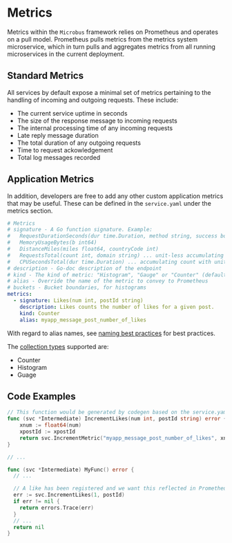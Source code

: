 # Metrics

Metrics within the `Microbus` framework relies on Prometheus and operates on a pull model. Prometheus pulls metrics from the metrics system microservice, which in turn pulls and aggregates metrics from all running microservices in the current deployment.

## Standard Metrics

All services by default expose a minimal set of metrics pertaining to the handling of incoming and outgoing requests. These include:
* The current service uptime in seconds
* The size of the response message to incoming requests
* The internal processing time of any incoming requests
* Late reply message duration
* The total duration of any outgoing requests
* Time to request ackowledgement
* Total log messages recorded


## Application Metrics
In addition, developers are free to add any other custom application metrics that may be useful. These can be defined in the `service.yaml` under the metrics section.

```yaml
# Metrics
# signature - A Go function signature. Example:
#   RequestDurationSeconds(dur time.Duration, method string, success bool)
#   MemoryUsageBytes(b int64)
#   DistanceMiles(miles float64, countryCode int)
#   RequestsTotal(count int, domain string) ... unit-less accumulating count
#   CPUSecondsTotal(dur time.Duration) ... accumulating count with unit
# description - Go-doc description of the endpoint
# kind - The kind of metric: "Histogram", "Gauge" or "Counter" (default)
# alias - Override the name of the metric to convey to Prometheus
# buckets - Bucket boundaries, for histograms
metrics:
  - signature: Likes(num int, postId string)
    description: Likes counts the number of likes for a given post.
    kind: Counter
    alias: myapp_message_post_number_of_likes
```

With regard to alias names, see [naming best practices](https://prometheus.io/docs/practices/naming/) for best practices.

The [collection types](https://prometheus.io/docs/concepts/metric_types/) supported are:
* Counter
* Histogram
* Guage


## Code Examples

```go
// This function would be generated by codegen based on the service.yaml example above. 
func (svc *Intermediate) IncrementLikes(num int, postId string) error {
	xnum := float64(num)
	xpostId := xpostId
	return svc.IncrementMetric("myapp_message_post_number_of_likes", xnum, xpostId)
}

// ...

func (svc *Intermediate) MyFunc() error {
  // ...

  // A like has been registered and we want this reflected in Prometheus.
  err := svc.IncrementLikes(1, postId)
  if err != nil {
    return errors.Trace(err)
  }
  // ...
  return nil
}
```